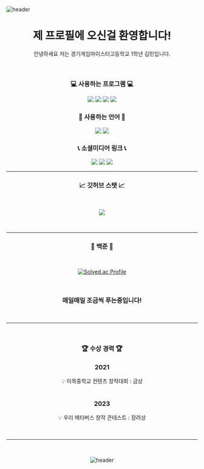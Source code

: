 
![header](https://capsule-render.vercel.app/api?type=waving&height=250&color=gradient&text=rlaals0203's%20Profile&section=header&fontAlignY=40&fontSize=80)

<div align=center>

# <center>제 프로필에 오신걸 환영합니다!</center>
<center> 안녕하세요 저는 경기게임마이스터고등학교 1학년 김민입니다.</center>
<br>

</br>
 
### <center>💻 사용하는 프로그램 💻</center>


<p align="center">
<img src = "https://img.shields.io/badge/Unity-FAFAFA?style=for-the-badge&logo=Unity&logoColor=black">
<img src = "https://img.shields.io/badge/VS-AC58FA.svg?style=for-the-badge&logo=VisualStudio&logoColor=white">
<img src = "https://img.shields.io/badge/VSC-2E9AFE.svg?style=for-the-badge&logo=VisualStudioCode&logoColor=white">
<img src = "https://img.shields.io/badge/Rblx_Studio-FAFAFA?style=for-the-badge&logo=RobloxStudio&logoColor=White">
</p>  

<div align=center>

### <center>💬 사용하는 언어 💬</center>

<p align="center">
<img src = "https://img.shields.io/badge/C%23-BF00FF?style=for-the-badge&logo=Csharp&logoColor=white">
<img src = "https://img.shields.io/badge/Lua-0404B4?style=for-the-badge&logo=Lua&logoColor=white">
</p>

### <center>📞 소셜미디어 링크 📞<center>
<p align="center">
<a href="https://github.com/rlaals0203/j_sy31?igshid=Mzc0YWU1OWY="><img src="https://img.shields.io/badge/GitHub-%23121011.svg?style=for-the-badge&logo=github&logoColor=white"/></a>
    </a>
<a href="mailto:scientistmin@gmail.com/j_sy31?igshid=Mzc0YWU1OWY="><img src="https://img.shields.io/badge/Gmail-EA4335?style=for-the-badge&logo=Gmail&logoColor=white"/></a>
    </a>
<a href="https://www.instagram.com/rlaals0203/j_sy31?igshid=Mzc0YWU1OWY="><img src="https://img.shields.io/badge/instagram-E4405F?style=for-the-badge&logo=Instagram&logoColor=white"/></a>
    </a>

<br>

---------

### <center>📈 깃허브 스탯 📈
<br>

<p align="center">
<img src = "https://github-readme-stats.vercel.app/api?username=rlaals0203&show_icons=true&theme=tokyonight">
</p>
<br>

----------

### <center>📖 백준 📖

<br>

[![Solved.ac Profile](http://mazassumnida.wtf/api/v2/generate_badge?boj=rlaalas0203)](https://solved.ac/rlaalas0203/)

<br>

### 매일매일 조금씩 푸는중입니다!

<br>

----------

</br>
<div align=center>

### <center>🏆 **수상 경력** 🏆</center>

### 2021
<center>💡 이목중학교 컨텐츠 창작대회 : 금상</center><br>


### 2023

<center>💡 우리 메타버스 창작 콘테스트 : 장려상</center><br>
</br>
</div>

---------------------
</br>

<div align=center>
 
</div>


![header](https://capsule-render.vercel.app/api?type=waving&height=300&color=gradient&section=footer)
